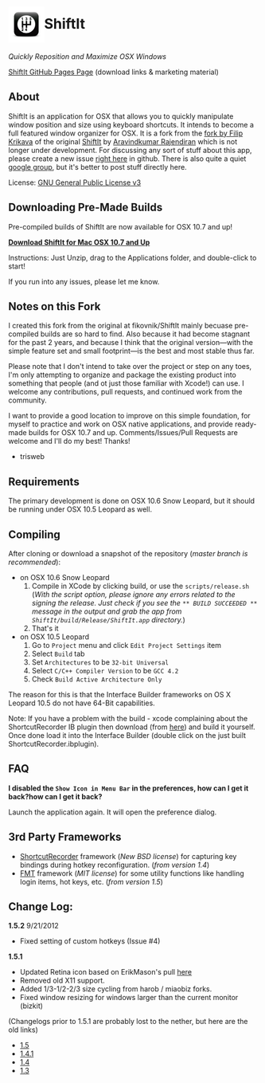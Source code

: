 <h1><img src="https://github.com/fikovnik/ShiftIt/raw/master/artwork/ShiftIt.png" width="72" height="72" valign="middle"/>ShiftIt </h1>

*Quickly Reposition and Maximize OSX Windows*

[ShiftIt GitHub Pages Page][16] (download links & marketing material)

About
-----

ShiftIt is an application for OSX that allows you to quickly manipulate window position and size using keyboard shortcuts. It intends to become a full featured window organizer for OSX.
It is a fork from the [fork by Filip Krikava][15] of the original [ShiftIt][1] by [Aravindkumar Rajendiran][2] which is not longer under development. For discussing any sort of stuff about this app, please create a new issue [right here][3] in github. There is also quite a quiet [google group][4], but it's better to post stuff directly here.

License: [GNU General Public License v3][5]

Downloading Pre-Made Builds
---------------------------

Pre-compiled builds of ShiftIt are now available for OSX 10.7 and up!

**[Download ShiftIt for Mac OSX 10.7 and Up][14]**

Instructions: Just Unzip, drag to the Applications folder, and double-click to start!

If you run into any issues, please let me know.

Notes on this Fork
------------------
I created this fork from the original at fikovnik/ShiftIt mainly becuase pre-compiled builds are so hard to find. Also because 
it had become stagnant for the past 2 years, and because I think that the original version—with the simple feature set and 
small footprint—is the best and most stable thus far.

Please note that I don't intend to take over the project or step on any toes, I'm only attempting to organize
and package the existing product into something that people (and ot just those familiar with Xcode!) can 
use. I welcome any contributions, pull requests, and continued work from the community.

I want to provide a good location
to improve on this simple foundation, for myself to practice and work on OSX native applications, and provide ready-made builds for 
OSX 10.7 and up. Comments/Issues/Pull Requests are welcome and I'll do my best! Thanks! 

   - trisweb

Requirements
------------

The primary development is done on OSX 10.6 Snow Leopard, but it should be running under OSX 10.5 Leopard as well.

Compiling
---------

After cloning or download a snapshot of the repository (*master branch
is recommended*):

  * on OSX 10.6 Snow Leopard
       1. Compile in XCode by clicking build, or use the
        `scripts/release.sh` (*With the script option, please ignore any errors related to the signing the release. Just check if you see the `** BUILD SUCCEEDED **` message in the output and grab the app from `ShiftIt/build/Release/ShiftIt.app` directory.*)
       1. That's it
  * on OSX 10.5 Leopard
       1. Go to `Project` menu and click `Edit Project Settings` item
       1. Select `Build` tab
       1. Set `Architectures` to be `32-bit Universal`
       1. Select `C/C++ Compiler Version` to be `GCC 4.2`
       1. Check `Build Active Architecture Only`
	
The reason for this is that the Interface Builder frameworks on OS X Leopard 10.5 do not have 64-Bit capabilities. 

Note: If you have a problem with the build - xcode complaining about the ShortcutRecorder IB plugin then download (from [here][7]) and build it yourself. Once done load it into the Interface Builder (double click on the just built ShortcutRecorder.ibplugin).

FAQ
---

**I disabled the `Show Icon in Menu Bar` in the preferences, how can I get it back?how can I get it back?**

Launch the application again. It will open the preference dialog.

3rd Party Frameworks
--------------------

 * [ShortcutRecorder][7] framework (*New BSD license*) for capturing key bindings during hotkey reconfiguration. (*from version 1.4*)
 * [FMT][8] framework (*MIT license*) for some utility functions like handling login items, hot keys, etc. (*from version 1.5*)

Change Log:
---------------------------

**1.5.2** 9/21/2012

* Fixed setting of custom hotkeys (Issue #4)

**1.5.1**

* Updated Retina icon based on ErikMason's pull [here][13]
* Removed old X11 support.
* Added 1/3-1/2-2/3 size cycling from harob / miaobiz forks.
* Fixed window resizing for windows larger than the current monitor (bizkit)

(Changelogs prior to 1.5.1 are probably lost to the nether, but here are the old links)
  - [1.5][9]
  - [1.4.1][10]
  - [1.4][11]
  - [1.3][12]


  [1]: http://code.google.com/p/shiftit/
  [2]: http://ca.linkedin.com/in/aravind88
  [3]: https://github.com/trisweb/ShiftIt/issues
  [4]: http://groups.google.com/group/shiftitapp
  [5]: http://www.gnu.org/licenses/gpl.html
  [7]: http://code.google.com/p/shortcutrecorder/
  [8]: https://github.com/fikovnik/FMT
  [9]: http://nkuyu.net/apps/shiftit/release-notes-1.5.html
  [10]: http://nkuyu.net/apps/shiftit/release-notes-1.4.1.html
  [11]: http://nkuyu.net/apps/shiftit/release-notes-1.4.html
  [12]: http://nkuyu.net/apps/shiftit/release-notes-1.3.html
  [13]: https://github.com/fikovnik/ShiftIt/pull/88
  [14]: https://github.com/trisweb/ShiftIt/raw/master/builds/ShiftIt.zip
  [15]: https://github.com/fikovnik/ShiftIt
  [16]: http://trisweb.github.com/ShiftIt/